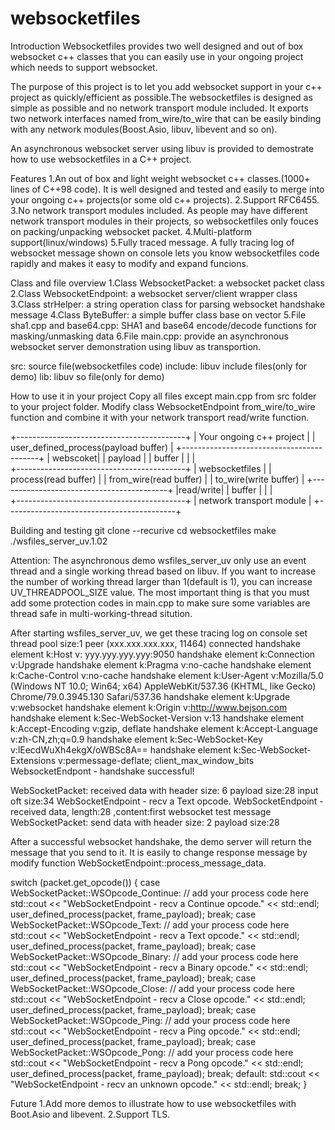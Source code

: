 # websocketfiles

Introduction
Websocketfiles provides two well designed and out of box websocket c++ classes that you can easily use in your ongoing project which needs to support websocket. 

The purpose of this project is to let you add websocket support in your c++ project as quickly/efficient as possible.The websocketfiles is designed as simple as possible and no network transport module included. It exports two network interfaces named from_wire/to_wire that can be easily binding with any network modules(Boost.Asio, libuv, libevent and so on).

An asynchronous websocket server using libuv is provided to demostrate how to use websocketfiles in a C++ project.

Features
1.An out of box and light weight websocket c++ classes.(1000+ lines of C++98 code). 
  It is well designed and tested and easily to merge into your ongoing c++ projects(or some old c++ projects).
2.Support RFC6455.
3.No network transport modules included. 
  As people may have different network transport modules in their projects, so websocketfiles only fouces on packing/unpacking websocket packet. 
4.Multi-platform support(linux/windows)
5.Fully traced message. 
  A fully tracing log of websocket message shown on console lets you know websocketfiles code rapidly and makes it easy to modify and expand funcions. 


Class and file overview
1.Class WebsocketPacket: a websocket packet class
2.Class WebsocketEndpoint: a websocket server/client wrapper class
3.Class strHelper: a string operation class for parsing websocket handshake message
4.Class ByteBuffer: a simple buffer class base on vector
5.File sha1.cpp and base64.cpp: SHA1 and base64 encode/decode functions for masking/unmasking data
6.File main.cpp: provide an asynchronous websocket server demonstration using libuv as transportion.

src: source file(websocketfiles code)
include: libuv include files(only for demo)
lib: libuv so file(only for demo)


How to use it in your project
Copy all files except main.cpp from src folder to your project folder. Modify class WebsocketEndpoint from_wire/to_wire function and combine it with your network transport read/write function.

+------------------------------------------+
|      Your ongoing c++ project            |
|   user_defined_process(payload buffer)   |
+------------------------------------------+
                | webscoket| 
                |  payload | 
                |  buffer  |
                |          |       
+------------------------------------------+
|            websocketfiles                |
|         process(read buffer)             |
|         from_wire(read buffer)           |
|         to_wire(write buffer)            |
+------------------------------------------+
                |read/write| 
                |  buffer  |
                |          |  
+------------------------------------------+
|         network transport module      |
+------------------------------------------+



Building and testing
git clone --recurive 
cd websocketfiles
make
./wsfiles_server_uv.1.02

Attention: The asynchronous demo wsfiles_server_uv only use an event thread and a single working thread based on libuv. If you want to increase the number of working thread larger than 1(default is 1), you can increase UV_THREADPOOL_SIZE value. The most important thing is that you must add some protection codes in main.cpp to make sure some variables are thread safe in multi-working-thread sitution. 

After starting wsfiles_server_uv, we get these tracing log on console
set thread pool size:1
peer (xxx.xxx.xxx.xxx, 11464) connected
handshake element k:Host v: yyy.yyy.yyy.yyy:9050
handshake element k:Connection v:Upgrade
handshake element k:Pragma v:no-cache
handshake element k:Cache-Control v:no-cache
handshake element k:User-Agent v:Mozilla/5.0 (Windows NT 10.0; Win64; x64) AppleWebKit/537.36 (KHTML, like Gecko) Chrome/79.0.3945.130 Safari/537.36
handshake element k:Upgrade v:websocket
handshake element k:Origin v:http://www.bejson.com
handshake element k:Sec-WebSocket-Version v:13
handshake element k:Accept-Encoding v:gzip, deflate
handshake element k:Accept-Language v:zh-CN,zh;q=0.9
handshake element k:Sec-WebSocket-Key v:lEecdWuXh4ekgX/oWBSc8A==
handshake element k:Sec-WebSocket-Extensions v:permessage-deflate; client_max_window_bits
WebsocketEndpont - handshake successful!

WebSocketPacket: received data with header size: 6 payload size:28 input oft size:34
WebSocketEndpoint - recv a Text opcode.
WebSocketEndpoint - received data, length:28 ,content:first websocket test message
WebSocketPacket: send data with header size: 2 payload size:28


After a successful websocket handshake, the demo server will return the message that you send to it. It is easily to change response message by modify function WebSocketEndpoint::process_message_data.

 switch (packet.get_opcode())
    {
    case WebSocketPacket::WSOpcode_Continue:
        // add your process code here
        std::cout << "WebSocketEndpoint - recv a Continue opcode." << std::endl;
        user_defined_process(packet, frame_payload);
        break;
    case WebSocketPacket::WSOpcode_Text:
        // add your process code here
        std::cout << "WebSocketEndpoint - recv a Text opcode." << std::endl;
        user_defined_process(packet, frame_payload);
        break;
    case WebSocketPacket::WSOpcode_Binary:
        // add your process code here
        std::cout << "WebSocketEndpoint - recv a Binary opcode." << std::endl;
        user_defined_process(packet, frame_payload);
        break;
    case WebSocketPacket::WSOpcode_Close:
        // add your process code here
        std::cout << "WebSocketEndpoint - recv a Close opcode." << std::endl;
        user_defined_process(packet, frame_payload);
        break;
    case WebSocketPacket::WSOpcode_Ping:
        // add your process code here
        std::cout << "WebSocketEndpoint - recv a Ping opcode." << std::endl;
        user_defined_process(packet, frame_payload);
        break;
    case WebSocketPacket::WSOpcode_Pong:
        // add your process code here
        std::cout << "WebSocketEndpoint - recv a Pong opcode." << std::endl;
        user_defined_process(packet, frame_payload);
        break;
    default:
        std::cout << "WebSocketEndpoint - recv an unknown opcode." << std::endl;
        break;
    }




Future
1.Add more demos to illustrate how to use websocketfiles with Boot.Asio and libevent.
2.Support TLS.
